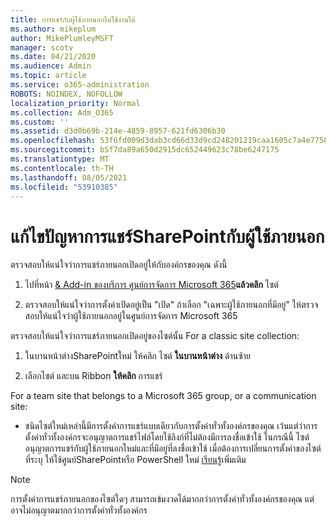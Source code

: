 ```yaml
---
title: การแชร์กับผู้ใช้ภายนอกไม่ใช้งานได้
ms.author: mikeplum
author: MikePlumleyMSFT
manager: scotv
ms.date: 04/21/2020
ms.audience: Admin
ms.topic: article
ms.service: o365-administration
ROBOTS: NOINDEX, NOFOLLOW
localization_priority: Normal
ms.collection: Adm_O365
ms.custom: ''
ms.assetid: d3d0b69b-214e-4859-8957-621fd6306b30
ms.openlocfilehash: 53f6fd009d3dab3cd66d33d9cd248201219caa1605c7a4e7758a5a8d720f68c2
ms.sourcegitcommit: b5f7da89a650d2915dc652449623c78be6247175
ms.translationtype: MT
ms.contentlocale: th-TH
ms.lasthandoff: 08/05/2021
ms.locfileid: "53910385"
---
```

# <a name="fix-problems-sharing-sharepoint-content-with-external-users"></a>แก้ไขปัญหาการแชร์SharePointกับผู้ใช้ภายนอก

ตรวจสอบให้แน่ใจว่าการแชร์ภายนอกเปิดอยู่ให้กับองค์กรของคุณ ดังนี้
  
1. ไปที่หน้า [ &amp; Add-in ของบริการ ศูนย์การจัดการ Microsoft 365](https://portal.office.com/adminportal/home#/Settings/ServicesAndAddIns)**แล้วคลิก** ไซต์
    
2. ตรวจสอบให้แน่ใจว่าการตั้งค่าเปิดอยู่เป็น "เปิด" ถ้าเลือก "เฉพาะผู้ใช้ภายนอกที่มีอยู่" ให้ตรวจสอบให้แน่ใจว่าผู้ใช้ภายนอกอยู่ในศูนย์การจัดการ Microsoft 365
    
ตรวจสอบให้แน่ใจว่าการแชร์ภายนอกเปิดอยู่ของไซต์นั้น For a classic site collection:
  
1. ในบานหน้าต่างSharePointใหม่ ให้คลิก ไซต์ **ในบานหน้าต่าง** ด้านซ้าย
    
2. เลือกไซต์ และบน Ribbon **ให้คลิก** การแชร์
    
For a team site that belongs to a Microsoft 365 group, or a communication site:
  
- ชนิดไซต์ใหม่เหล่านี้มีการตั้งค่าการแชร์แบบเดียวกับการตั้งค่าทั่วทั้งองค์กรของคุณ เว้นแต่ว่าการตั้งค่าทั่วทั้งองค์กรจะอนุญาตการแชร์ไฟล์โดยใช้ลิงก์ที่ไม่ต้องมีการลงชื่อเข้าใช้ ในกรณีนี้ ไซต์อนุญาตการแชร์กับผู้ใช้ภายนอกใหม่และที่มีอยู่ที่ลงชื่อเข้าใช้ เมื่อต้องการเปลี่ยนการตั้งค่าของไซต์ที่ระบุ ให้ใช้ศูนย์SharePointหรือ PowerShell ใหม่ [เรียนรู้](https://go.microsoft.com/fwlink/?linkid=871863)เพิ่มเติม
    
> [!NOTE]
> การตั้งค่าการแชร์ภายนอกของไซต์ใดๆ สามารถเข้มงวดได้มากกว่าการตั้งค่าทั่วทั้งองค์กรของคุณ แต่อาจไม่อนุญาตมากกว่าการตั้งค่าทั่วทั้งองค์กร 
  

